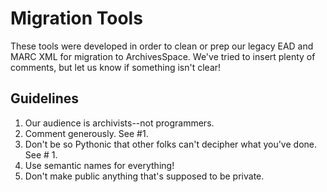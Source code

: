 Migration Tools
===============

These tools were developed in order to clean or prep our legacy EAD and MARC XML for migration to ArchivesSpace. We've tried to insert plenty of comments, but let us know if something isn't clear!

Guidelines
----------

  1. Our audience is archivists--not programmers. 
  2. Comment generously. See #1.
  3. Don't be so Pythonic that other folks can't decipher what you've done. See # 1.
  4. Use semantic names for everything!
  5. Don't make public anything that's supposed to be private.
